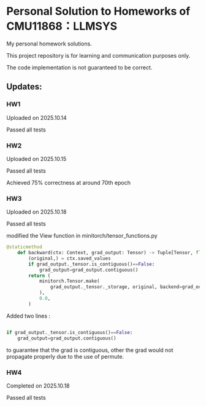 # Personal Solution to Homeworks of CMU11868：LLMSYS
My personal homework solutions.

This project repository is for learning and communication purposes only.

The code implementation is not guaranteed to be correct.
## Updates:
### HW1 
Uploaded on 2025.10.14

Passed all tests
### HW2
Uploaded on 2025.10.15

Passed all tests

Achieved 75% correctness at around 70th epoch
### HW3
Uploaded on 2025.10.18

Passed all tests

modified the View function in minitorch/tensor_functions.py

```python
@staticmethod
    def backward(ctx: Context, grad_output: Tensor) -> Tuple[Tensor, float]:
        (original,) = ctx.saved_values
        if grad_output._tensor.is_contiguous()==False:
            grad_output=grad_output.contiguous()
        return (
            minitorch.Tensor.make(
                grad_output._tensor._storage, original, backend=grad_output.backend
            ),
            0.0,
        )
```

Added two lines :
```python

if grad_output._tensor.is_contiguous()==False:
    grad_output=grad_output.contiguous()       
```
to guarantee that the grad is contiguous, other the grad would not propagate properly due to the use of permute.
### HW4
Completed on 2025.10.18

Passed all tests
